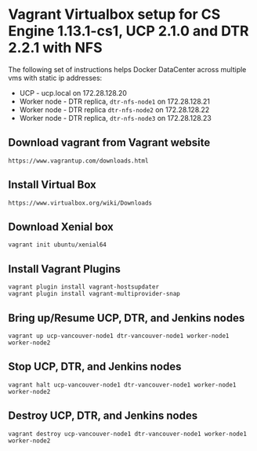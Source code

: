Vagrant Virtualbox setup for CS Engine 1.13.1-cs1, UCP 2.1.0 and DTR 2.2.1 with NFS
========================

The following set of instructions helps Docker DataCenter across multiple vms with static ip addresses:

* UCP - ucp.local on 172.28.128.20
* Worker node - DTR replica, `dtr-nfs-node1` on 172.28.128.21
* Worker node - DTR replica `dtr-nfs-node2` on 172.28.128.22
* Worker node - DTR replica, `dtr-nfs-node3` on 172.28.128.23

## Download vagrant from Vagrant website

```
https://www.vagrantup.com/downloads.html
```

## Install Virtual Box

```
https://www.virtualbox.org/wiki/Downloads
```

## Download Xenial box
```
vagrant init ubuntu/xenial64
```

## Install Vagrant Plugins
```
vagrant plugin install vagrant-hostsupdater
vagrant plugin install vagrant-multiprovider-snap
```

## Bring up/Resume UCP, DTR, and Jenkins nodes

```
vagrant up ucp-vancouver-node1 dtr-vancouver-node1 worker-node1 worker-node2
```

## Stop UCP, DTR, and Jenkins nodes

```
vagrant halt ucp-vancouver-node1 dtr-vancouver-node1 worker-node1 worker-node2
```

## Destroy UCP, DTR, and Jenkins nodes

```
vagrant destroy ucp-vancouver-node1 dtr-vancouver-node1 worker-node1 worker-node2
```
